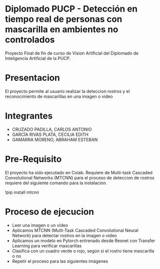 # Diplomado PUCP - Detección en tiempo real de personas con mascarilla en ambientes no controlados

Proyecto Final de fin de curso de Vision Artificial del Diplomado de Inteligencia Artificial de la PUCP.

# Presentacion

El proyecto permite al usuario realizar la deteccion rostros y el reconocimiento de mascarillas en una imagen o video 

# Integrantes

- CRUZADO PADILLA, CARLOS ANTONIO
- GARCÍA RIVAS PLATA, CECILIA EDITH
- GAMARRA MORENO, ABRAHAM ESTEBAN

# Pre-Requisito

El proyecto ha sido ejecutado en Colab.
Requiere de Multi-task Cascaded Convolutional Networks (MTCNN) para el proceso de deteccion de rostros requiere del siguiente comando para la instalacion.

  !pip install mtcnn

# Proceso de ejecucion

- Leer una imagen o un video
- Aplicamos MTCNN (Multi-Task Cascaded Convolutional Neural Network) para detectar rostros en la imagen o video 
- Aplicamos un modelo en Pytorch entrenado desde Resnet con Transfer Learning para verificar mascarillas
- Clasifica con un cuadro verde o rojo, según si el rostro tiene mascarilla  o no
- Repetir el proceso para las siguientes imágenes
